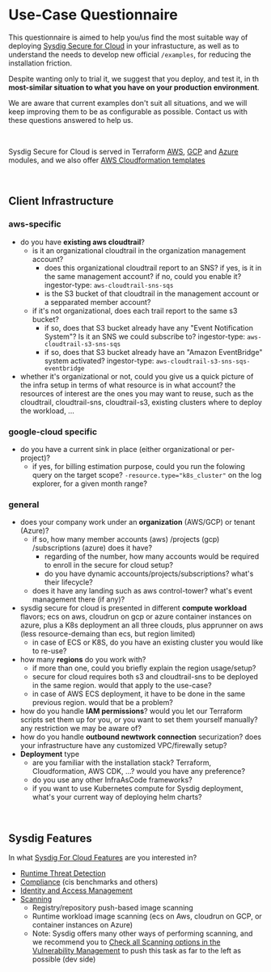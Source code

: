 # Use-Case Questionnaire

This questionnaire is aimed to help you/us find the most suitable way of deploying [Sysdig Secure for Cloud](https://docs.sysdig.com/en/docs/installation/sysdig-secure-for-cloud/) in your infrastucture, as well as to understand the needs to develop new  official `/examples`, for reducing the installation friction.

Despite wanting only to trial it, we suggest that you deploy, and test it, in th **most-similar situation to what
you have on your production environment**.

We are aware that current examples don't suit all situations, and we will keep improving them to be as configurable as possible.
Contact us with these questions answered to help us.

<br/>

Sysdig Secure for Cloud is served in Terraform [AWS](https://github.com/sysdiglabs/terraform-aws-secure-for-cloud), [GCP](https://github.com/sysdiglabs/terraform-google-secure-for-cloud) and [Azure](https://github.com/sysdiglabs/terraform-azurerm-secure-for-cloud)
modules, and we also offer [AWS Cloudformation templates](https://github.com/sysdiglabs/aws-templates-secure-for-cloud)

<br/>

## Client Infrastructure

### aws-specific
- do you have **existing aws cloudtrail**?
    - is it an organizational cloudtrail in the organization management account?
      - does this organizational cloudtrail report to an SNS? if yes, is it in the same management account? if no, could you enable it?  ingestor-type: `aws-cloudtrail-sns-sqs`
      - is the S3 bucket of that cloudtrail in the management account or a sepparated member account?
    - if it's not organizational, does each trail report to the same s3 bucket?
      - if so, does that S3 bucket already have any "Event Notification System"? Is it an SNS we could subscribe to? ingestor-type: `aws-cloudtrail-s3-sns-sqs`
      - if so, does that S3 bucket already have an "Amazon EventBridge" system activated? ingestor-type: `aws-cloudtrail-s3-sns-sqs-eventbridge`
- whether it's organizational or not, could you give us a quick picture of the infra setup in terms of what resource is in what account? the resources of interest are the ones you may want to reuse, such as the cloudtrail, cloudtrail-sns, cloudtrail-s3, existing clusters where to deploy the workload, ...

### google-cloud specific
- do you have a current sink in place (either organizational  or per-project)? 
  - if yes, for billing estimation purpose, could you run the folowing query on the target scope? ```-resource.type="k8s_cluster"``` on the log explorer, for a given month range?


### general
- does your company work under an **organization** (AWS/GCP) or tenant (Azure)?
  - if so, how many member accounts (aws) /projects (gcp) /subscriptions (azure) does it have?
    - regarding of the number, how many accounts would be required to enroll in the secure for cloud setup?
    - do you have dynamic accounts/projects/subscriptions? what's their lifecycle?
  - does it have any landing such as aws control-tower? what's event management there (if any)?
- sysdig secure for cloud is presented in different **compute workload** flavors; ecs on aws, cloudrun on gcp or azure container instances on azure, plus a K8s deployment an all three clouds, plus apprunner on aws (less resource-demaing than ecs, but region limited)
    - in case of ECS or K8S, do you have an existing cluster you would like to re-use?
- how many **regions** do you work with?
    - if more than one, could you briefly explain the region usage/setup?
    - secure for cloud requires both s3 and cloudtrail-sns to be deployed in the same region. would that apply to the use-case?
    - in case of AWS ECS deployment, it have to be done in the same previous region. would that be a problem?
- how do you handle **IAM permissions**? would you let our Terraform scripts set them up for you, or you want to set them yourself manually? any restriction we may be aware of?
- how do you handle **outbound newtwork connection** securization? does your infrastructure have any customized VPC/firewally setup?
- **Deployment** type
  - are you familiar with the installation stack? Terraform, Cloudformation, AWS CDK, ...? would you have any preference?
  - do you use any other InfraAsCode frameworks?
  - if you want to use Kubernetes compute for Sysdig deployment, what's your current way of deploying helm charts?

<br/>

## Sysdig Features

In what [Sysdig For Cloud Features](https://docs.sysdig.com/en/docs/sysdig-secure/sysdig-secure-for-cloud/) are you interested in?

- [Runtime Threat Detection](https://docs.sysdig.com/en/docs/sysdig-secure/insights/)
- [Compliance](https://docs.sysdig.com/en/docs/sysdig-secure/posture/compliance/compliance-unified-/) (cis benchmarks and others)
- [Identity and Access Management](https://docs.sysdig.com/en/docs/sysdig-secure/posture/permissions-and-entitlements/)
- [Scanning](https://docs.sysdig.com/en/docs/sysdig-secure/scanning/)
  - Registry/repository push-based image scanning
  - Runtime workload image scanning (ecs on Aws, cloudrun on GCP, or container instances on Azure)
  - Note: Sysdig offers many other ways of performing scanning, and we recommend you to [Check all Scanning options in the Vulnerability Management](https://docs.sysdig.com/en/docs/sysdig-secure/vulnerabilities/) to push this task as far to the left as possible (dev side)
